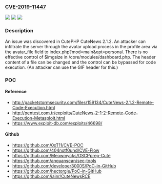### [CVE-2019-11447](https://cve.mitre.org/cgi-bin/cvename.cgi?name=CVE-2019-11447)
![](https://img.shields.io/static/v1?label=Product&message=n%2Fa&color=blue)
![](https://img.shields.io/static/v1?label=Version&message=n%2Fa&color=blue)
![](https://img.shields.io/static/v1?label=Vulnerability&message=n%2Fa&color=brighgreen)

### Description

An issue was discovered in CutePHP CuteNews 2.1.2. An attacker can infiltrate the server through the avatar upload process in the profile area via the avatar_file field to index.php?mod=main&opt=personal. There is no effective control of $imgsize in /core/modules/dashboard.php. The header content of a file can be changed and the control can be bypassed for code execution. (An attacker can use the GIF header for this.)

### POC

#### Reference
- http://packetstormsecurity.com/files/159134/CuteNews-2.1.2-Remote-Code-Execution.html
- http://pentest.com.tr/exploits/CuteNews-2-1-2-Remote-Code-Execution-Metasploit.html
- https://www.exploit-db.com/exploits/46698/

#### Github
- https://github.com/0xT11/CVE-POC
- https://github.com/404notf0und/CVE-Flow
- https://github.com/Meowmycks/OSCPprep-Cute
- https://github.com/anquanscan/sec-tools
- https://github.com/developer3000S/PoC-in-GitHub
- https://github.com/hectorgie/PoC-in-GitHub
- https://github.com/iainr/CuteNewsRCE

